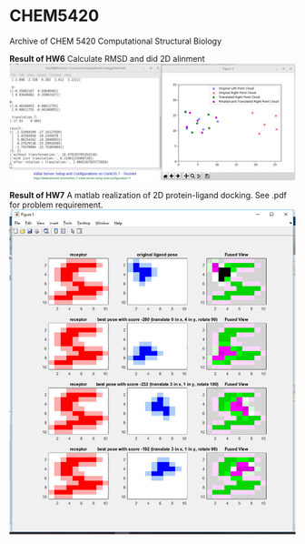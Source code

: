 # CHEM5420
Archive of CHEM 5420 Computational Structural Biology

**Result of HW6**
Calculate RMSD and did 2D alinment
![result of hw6](https://github.com/LanceKnight/CHEM5420/blob/master/hw6/result.png "Result of HW6")

**Result of HW7**
A matlab realization of 2D protein-ligand docking. See .pdf for problem requirement.
![result of hw7](https://github.com/LanceKnight/CHEM5420/blob/master/hw7/result.png "Result of HW7")
